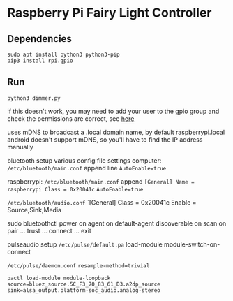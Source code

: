 # Raspberry Pi Fairy Light Controller

## Dependencies

```
sudo apt install python3 python3-pip
pip3 install rpi.gpio
```
## Run

```
python3 dimmer.py
```
if this doesn't work, you may need to add your user to the gpio group and check the permissions are correct, see [here](https://raspberrypi.stackexchange.com/questions/40105/access-gpio-pins-without-root-no-access-to-dev-mem-try-running-as-root)


uses mDNS to broadcast a .local domain name, by default raspberrypi.local
android doesn't support mDNS, so you'll have to find the IP address manually


bluetooth setup
various config file settings
computer:
`/etc/bluetooth/main.conf` append line `AutoEnable=true`

raspberrypi:
`/etc/bluetooth/main.conf`
append `[General]
Name = raspberrypi
Class = 0x20041c`
`AutoEnable=true`

`/etc/bluetooth/audio.conf`
`[General]
Class = 0x20041c
Enable = Source,Sink,Media


sudo bluetoothctl
power on
agent on
default-agent
discoverable on
scan on
pair ...
trust ...
connect ...
exit


pulseaudio setup
`/etc/pulse/default.pa`
load-module module-switch-on-connect

`/etc/pulse/daemon.conf`
`resample-method=trivial`


`pactl load-module module-loopback source=bluez_source.5C_F3_70_83_61_D3.a2dp_source sink=alsa_output.platform-soc_audio.analog-stereo`
